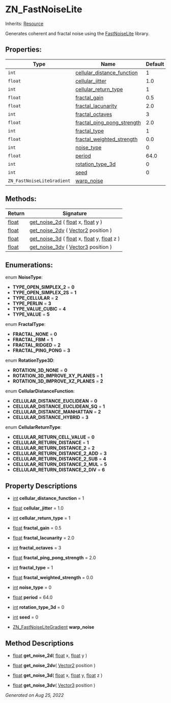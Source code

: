 # ZN_FastNoiseLite

Inherits: [Resource](https://docs.godotengine.org/en/stable/classes/class_resource.html)


Generates coherent and fractal noise using the [FastNoiseLite](https://github.com/Auburn/FastNoise) library.

## Properties: 


Type                        | Name                                                         | Default 
--------------------------- | ------------------------------------------------------------ | --------
`int`                       | [cellular_distance_function](#i_cellular_distance_function)  | 1       
`float`                     | [cellular_jitter](#i_cellular_jitter)                        | 1.0     
`int`                       | [cellular_return_type](#i_cellular_return_type)              | 1       
`float`                     | [fractal_gain](#i_fractal_gain)                              | 0.5     
`float`                     | [fractal_lacunarity](#i_fractal_lacunarity)                  | 2.0     
`int`                       | [fractal_octaves](#i_fractal_octaves)                        | 3       
`float`                     | [fractal_ping_pong_strength](#i_fractal_ping_pong_strength)  | 2.0     
`int`                       | [fractal_type](#i_fractal_type)                              | 1       
`float`                     | [fractal_weighted_strength](#i_fractal_weighted_strength)    | 0.0     
`int`                       | [noise_type](#i_noise_type)                                  | 0       
`float`                     | [period](#i_period)                                          | 64.0    
`int`                       | [rotation_type_3d](#i_rotation_type_3d)                      | 0       
`int`                       | [seed](#i_seed)                                              | 0       
`ZN_FastNoiseLiteGradient`  | [warp_noise](#i_warp_noise)                                  |         
<p></p>

## Methods: 


Return                                                                    | Signature                                                                                                                                                                                                                                                               
------------------------------------------------------------------------- | ------------------------------------------------------------------------------------------------------------------------------------------------------------------------------------------------------------------------------------------------------------------------
[float](https://docs.godotengine.org/en/stable/classes/class_float.html)  | [get_noise_2d](#i_get_noise_2d) ( [float](https://docs.godotengine.org/en/stable/classes/class_float.html) x, [float](https://docs.godotengine.org/en/stable/classes/class_float.html) y )                                                                              
[float](https://docs.godotengine.org/en/stable/classes/class_float.html)  | [get_noise_2dv](#i_get_noise_2dv) ( [Vector2](https://docs.godotengine.org/en/stable/classes/class_vector2.html) position )                                                                                                                                             
[float](https://docs.godotengine.org/en/stable/classes/class_float.html)  | [get_noise_3d](#i_get_noise_3d) ( [float](https://docs.godotengine.org/en/stable/classes/class_float.html) x, [float](https://docs.godotengine.org/en/stable/classes/class_float.html) y, [float](https://docs.godotengine.org/en/stable/classes/class_float.html) z )  
[float](https://docs.godotengine.org/en/stable/classes/class_float.html)  | [get_noise_3dv](#i_get_noise_3dv) ( [Vector3](https://docs.godotengine.org/en/stable/classes/class_vector3.html) position )                                                                                                                                             
<p></p>

## Enumerations: 

enum **NoiseType**: 

- **TYPE_OPEN_SIMPLEX_2** = **0**
- **TYPE_OPEN_SIMPLEX_2S** = **1**
- **TYPE_CELLULAR** = **2**
- **TYPE_PERLIN** = **3**
- **TYPE_VALUE_CUBIC** = **4**
- **TYPE_VALUE** = **5**

enum **FractalType**: 

- **FRACTAL_NONE** = **0**
- **FRACTAL_FBM** = **1**
- **FRACTAL_RIDGED** = **2**
- **FRACTAL_PING_PONG** = **3**

enum **RotationType3D**: 

- **ROTATION_3D_NONE** = **0**
- **ROTATION_3D_IMPROVE_XY_PLANES** = **1**
- **ROTATION_3D_IMPROVE_XZ_PLANES** = **2**

enum **CellularDistanceFunction**: 

- **CELLULAR_DISTANCE_EUCLIDEAN** = **0**
- **CELLULAR_DISTANCE_EUCLIDEAN_SQ** = **1**
- **CELLULAR_DISTANCE_MANHATTAN** = **2**
- **CELLULAR_DISTANCE_HYBRID** = **3**

enum **CellularReturnType**: 

- **CELLULAR_RETURN_CELL_VALUE** = **0**
- **CELLULAR_RETURN_DISTANCE** = **1**
- **CELLULAR_RETURN_DISTANCE_2** = **2**
- **CELLULAR_RETURN_DISTANCE_2_ADD** = **3**
- **CELLULAR_RETURN_DISTANCE_2_SUB** = **4**
- **CELLULAR_RETURN_DISTANCE_2_MUL** = **5**
- **CELLULAR_RETURN_DISTANCE_2_DIV** = **6**


## Property Descriptions

- [int](https://docs.godotengine.org/en/stable/classes/class_int.html)<span id="i_cellular_distance_function"></span> **cellular_distance_function** = 1


- [float](https://docs.godotengine.org/en/stable/classes/class_float.html)<span id="i_cellular_jitter"></span> **cellular_jitter** = 1.0


- [int](https://docs.godotengine.org/en/stable/classes/class_int.html)<span id="i_cellular_return_type"></span> **cellular_return_type** = 1


- [float](https://docs.godotengine.org/en/stable/classes/class_float.html)<span id="i_fractal_gain"></span> **fractal_gain** = 0.5


- [float](https://docs.godotengine.org/en/stable/classes/class_float.html)<span id="i_fractal_lacunarity"></span> **fractal_lacunarity** = 2.0


- [int](https://docs.godotengine.org/en/stable/classes/class_int.html)<span id="i_fractal_octaves"></span> **fractal_octaves** = 3


- [float](https://docs.godotengine.org/en/stable/classes/class_float.html)<span id="i_fractal_ping_pong_strength"></span> **fractal_ping_pong_strength** = 2.0


- [int](https://docs.godotengine.org/en/stable/classes/class_int.html)<span id="i_fractal_type"></span> **fractal_type** = 1


- [float](https://docs.godotengine.org/en/stable/classes/class_float.html)<span id="i_fractal_weighted_strength"></span> **fractal_weighted_strength** = 0.0


- [int](https://docs.godotengine.org/en/stable/classes/class_int.html)<span id="i_noise_type"></span> **noise_type** = 0


- [float](https://docs.godotengine.org/en/stable/classes/class_float.html)<span id="i_period"></span> **period** = 64.0


- [int](https://docs.godotengine.org/en/stable/classes/class_int.html)<span id="i_rotation_type_3d"></span> **rotation_type_3d** = 0


- [int](https://docs.godotengine.org/en/stable/classes/class_int.html)<span id="i_seed"></span> **seed** = 0


- [ZN_FastNoiseLiteGradient](ZN_FastNoiseLiteGradient.md)<span id="i_warp_noise"></span> **warp_noise**


## Method Descriptions

- [float](https://docs.godotengine.org/en/stable/classes/class_float.html)<span id="i_get_noise_2d"></span> **get_noise_2d**( [float](https://docs.godotengine.org/en/stable/classes/class_float.html) x, [float](https://docs.godotengine.org/en/stable/classes/class_float.html) y ) 


- [float](https://docs.godotengine.org/en/stable/classes/class_float.html)<span id="i_get_noise_2dv"></span> **get_noise_2dv**( [Vector2](https://docs.godotengine.org/en/stable/classes/class_vector2.html) position ) 


- [float](https://docs.godotengine.org/en/stable/classes/class_float.html)<span id="i_get_noise_3d"></span> **get_noise_3d**( [float](https://docs.godotengine.org/en/stable/classes/class_float.html) x, [float](https://docs.godotengine.org/en/stable/classes/class_float.html) y, [float](https://docs.godotengine.org/en/stable/classes/class_float.html) z ) 


- [float](https://docs.godotengine.org/en/stable/classes/class_float.html)<span id="i_get_noise_3dv"></span> **get_noise_3dv**( [Vector3](https://docs.godotengine.org/en/stable/classes/class_vector3.html) position ) 


_Generated on Aug 25, 2022_
